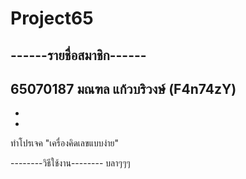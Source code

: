 # Project65
------รายชื่อสมาชิก------
-
65070187 มณฑล แก้วบริวงษ์ (F4n74zY)
-
-
-

ทำโปรเจค "เครื่องคิดเลขแบบง่าย"


--------วิธีใช้งาน--------
บลาๆๆๆ